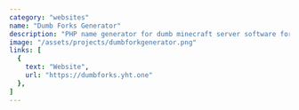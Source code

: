 ```yaml
---
category: "websites"
name: "Dumb Forks Generator"
description: "PHP name generator for dumb minecraft server software fork names."
image: "/assets/projects/dumbforkgenerator.png"
links: [
  {
    text: "Website",
    url: "https://dumbforks.yht.one"
  },
]
---
```


